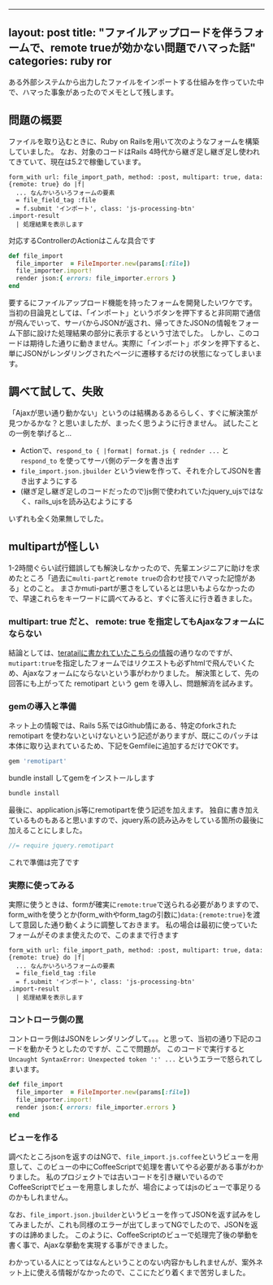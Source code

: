 
---
layout: post
title:  "ファイルアップロードを伴うフォームで、remote trueが効かない問題でハマった話"
categories: ruby ror
---
ある外部システムから出力したファイルをインポートする仕組みを作っていた中で、ハマった事象があったのでメモとして残します。

## 問題の概要

ファイルを取り込むときに、Ruby on Railsを用いて次のようなフォームを構築していました。
なお、対象のコードはRails 4時代から継ぎ足し継ぎ足し使われてきていて、現在は5.2で稼働しています。

```slim
form_with url: file_import_path, method: :post, multipart: true, data:{remote: true} do |f|
  ... なんかいろいろフォームの要素
  = file_field_tag :file
  = f.submit 'インポート', class: 'js-processing-btn'
.import-result
  | 処理結果を表示します
```

対応するControllerのActionはこんな具合です

```ruby
def file_import
  file_importer  = FileImporter.new(params[:file])
  file_importer.import!
  render json:{ errors: file_importer.errors }
end
```

要するにファイルアップロード機能を持ったフォームを開発したいワケです。
当初の目論見としては、「インポート」というボタンを押下すると非同期で通信が飛んでいって、サーバからJSONが返され、帰ってきたJSONの情報をフォーム下部に設けた処理結果の部分に表示するという寸法でした。
しかし、このコードは期待した通りに動きません。実際に「インポート」ボタンを押下すると、単にJSONがレンダリングされたページに遷移するだけの状態になってしまいます。

## 調べて試して、失敗

「Ajaxが思い通り動かない」というのは結構あるあるらしく、すぐに解決策が見つかるかな？と思いましたが、まったく思うように行きません。
試したことの一例を挙げると...

- Actionで、`respond_to { |format| format.js { rednder ...` と `respond_to` を使ってサーバ側のデータを書き出す
- `file_import.json.jbuilder` というviewを作って、それを介してJSONを書き出すようにする
- (継ぎ足し継ぎ足しのコードだったので)js側で使われていたjquery_ujsではなく、rails_ujsを読み込むようにする

いずれも全く効果無しでした。

## multipartが怪しい

1-2時間ぐらい試行錯誤しても解決しなかったので、先輩エンジニアに助けを求めたところ「過去に`multi-part`と`remote true`の合わせ技でハマった記憶がある」とのこと。
まさかmuti-partが悪さをしているとは思いもよらなかったので、早速これらをキーワードに調べてみると、すぐに答えに行き着きました。

### multipart: true だと、 remote: true を指定してもAjaxなフォームにならない

結論としては、[teratailに書かれていたこちらの情報](https://teratail.com/questions/153491)の通りなのですが、`mutipart:true`を指定したフォームではリクエストも必ずhtmlで飛んでいくため、Ajaxなフォームにならないという事がわかりました。
解決策として、先の回答にも上がってた remotipart という gem を導入し、問題解消を試みます。

### gemの導入と準備

ネット上の情報では、Rails 5系ではGithub情にある、特定のforkされた remotipart を使わないといけないという記述がありますが、既にこのパッチは本体に取り込まれているため、下記をGemfileに追加するだけでOKです。

```ruby
gem 'remotipart'
```

bundle install してgemをインストールします

```bash
bundle install
```

最後に、application.js等にremotipartを使う記述を加えます。
独自に書き加えているものもあると思いますので、jquery系の読み込みをしている箇所の最後に加えることにしました。

```js
//= require jquery.remotipart
```

これで準備は完了です

### 実際に使ってみる

実際に使うときは、formが確実に`remote:true`で送られる必要がありますので、form_withを使うとか(form_withやform_tagの引数に)`data:{remote:true}`を渡して意図した通り動くように調整しておきます。
私の場合は最初に使っていたフォームがそのまま使えたので、このままで行きます

```slim
form_with url: file_import_path, method: :post, multipart: true, data: {remote: true} do |f|
  ... なんかいろいろフォームの要素
  = file_field_tag :file
  = f.submit 'インポート', class: 'js-processing-btn'
.import-result
  | 処理結果を表示します
```

### コントローラ側の罠

コントローラ側はJSONをレンダリングして。。。と思って、当初の通り下記のコードを動かそうとしたのですが、ここで問題が。
このコードで実行すると `Uncaught SyntaxError: Unexpected token ':' ...` というエラーで怒られてしまいます。

```ruby
def file_import
  file_importer  = FileImporter.new(params[:file])
  file_importer.import!
  render json:{ errors: file_importer.errors }
end
```

### ビューを作る

調べたところjsonを返すのはNGで、`file_import.js.coffee`というビューを用意して、このビューの中にCoffeeScriptで処理を書いてやる必要がある事がわかりました。
私のプロジェクトでは古いコードを引き継いでいるのでCoffeeScriptでビューを用意しましたが、場合によってはjsのビューで事足りるのかもしれません。

なお、`file_import.json.jbuilder`というビューを作ってJSONを返す試みをしてみましたが、これも同様のエラーが出てしまってNGでしたので、JSONを返すのは諦めました。
このように、CoffeeScriptのビューで処理完了後の挙動を書く事で、Ajaxな挙動を実現する事ができました。

わかっている人にとってはなんということのない内容かもしれませんが、案外ネット上に使える情報がなかったので、ここにたどり着くまで苦労しました。
